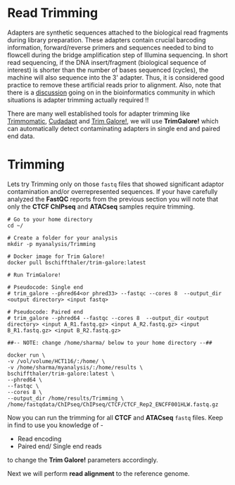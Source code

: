 # Read Trimming

Adapters are synthetic sequences attached to the biological read fragments during library preparation. These adapters contain crucial barcoding information, forward/reverse primers and sequences needed to bind to flowcell during the bridge amplification step of Illumina sequencing. In  short read sequencing, if the DNA insert/fragment (biological sequence of interest) is shorter than the number of bases sequenced (cycles), the machine will also sequence into the 3' adapter. Thus, it is considered good practice to remove these artificial reads prior to alignment. Also, note that there is a [discussion](https://www.ecseq.com/support/ngs/trimming-adapter-sequences-is-it-necessary) going on in the bioinformatics community in which situations is adapter trimming actually required !!

There are many well established tools for adapter trimming like [Trimmomatic](http://www.usadellab.org/cms/?page=trimmomatic), [Cudadapt](https://cutadapt.readthedocs.io/en/stable/) and [Trim Galore!](https://github.com/FelixKrueger/TrimGalore), we will use **TrimGalore!** which can automatically detect contaminating adapters in single end and paired end data.

# Trimming

Lets try Trimming only on those `fastq` files that showed significant adaptor contamination and/or overrepresented sequences. If your have carefully analyzed the **FastQC** reports from the previous section you will note that only the **CTCF ChIPseq** and **ATACseq** samples require trimming.

```
# Go to your home directory
cd ~/

# Create a folder for your analysis
mkdir -p myanalysis/Trimming

# Docker image for Trim Galore!
docker pull bschiffthaler/trim-galore:latest

# Run TrimGalore!

# Pseudocode: Single end
# trim_galore --phred64<or phred33> --fastqc --cores 8  --output_dir <output directory> <input fastq>
        
# Pseudocode: Paired end 
# trim_galore --phred64 --fastqc --cores 8  --output_dir <output directory> <input A_R1.fastq.gz> <input A_R2.fastq.gz> <input B_R1.fastq.gz> <input B_R2.fastq.gz> 

##-- NOTE: change /home/sharma/ below to your home directory --##

docker run \
-v /vol/volume/HCT116/:/home/ \
-v /home/sharma/myanalysis/:/home/results \
bschiffthaler/trim-galore:latest \
--phred64 \
--fastqc \
--cores 8 \
--output_dir /home/results/Trimming \
/home/fastqdata/ChIPseq/ChIPseq/CTCF/CTCF_Rep2_ENCFF001HLW.fastq.gz

```

Now you can run the trimming for all **CTCF** and **ATACseq** `fastq` files. Keep in find to use you knowledge of -

- Read encoding
- Paired end/ Single end reads

to change the **Trim Galore!** parameters accordingly.

Next we will perform **read alignment** to the reference genome.
